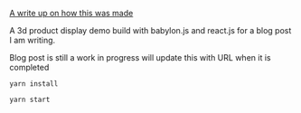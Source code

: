 [A write up on how this was made](https://primaxstudio.com/blog/enhancing-e-commerce-experiences-3d-product-configurators/)

A 3d product display demo build with babylon.js and react.js for a blog post I am writing.

Blog post is still a work in progress will update this with URL when it is completed

`yarn install`

`yarn start`
